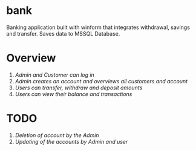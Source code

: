 # bank
Banking application built with winform that integrates withdrawal, savings and transfer. Saves data to MSSQL Database.

# Overview
1. *Admin and Customer can log in*
2. *Admin creates an account and overviews all customers and account*
3. *Users can transfer, withdraw and deposit amounts*
4. *Users can view their balance and transactions*

# TODO
1. *Deletion of account by the Admin*
2. *Updating of the accounts by Admin and user*
 
